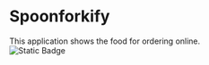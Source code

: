 # Spoonforkify
This application shows the food for ordering online.   
![Static Badge](https://img.shields.io/badge/the%20education%20purpose-%2340c057)


